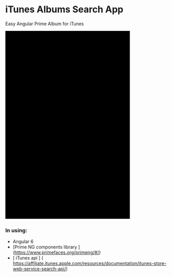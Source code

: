 # iTunes Albums Search App
Easy Angular Prime Album for iTunes

![screenshot of sample](https://github.com/berryfinn/itunes-album-angular-prime/blob/master/screenshots/album2.gif)

### In using:
* Angular 6
* [Prime NG components library ] (https://www.primefaces.org/primeng/#/)
* [ iTunes api ] ( https://affiliate.itunes.apple.com/resources/documentation/itunes-store-web-service-search-api/)
 

